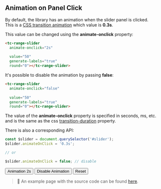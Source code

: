 ## Animation on Panel Click

<div data-examples="animation"></div>  

By default, the library has an animation when the slider panel is clicked. This is a [CSS transition animation](https://developer.mozilla.org/en-US/docs/Web/CSS/CSS_Transitions/Using_CSS_transitions) which value is **0.3s**.

This value can be changed using the **animate-onclick** property:

```html
<tc-range-slider 
  animate-onclick="2s"
  
  value="50"
  generate-labels="true"
  round="0"></tc-range-slider>
```

<div class="my-12 flex flex-col items-center">
    <tc-range-slider 
        animate-onclick="2s"
        value="50"
        generate-labels="true" 
        round="0"></tc-range-slider>
</div>

It's possible to disable the animation by passing **false**:
 
```html
<tc-range-slider 
  animate-onclick="false"
  
  value="50"
  generate-labels="true"
  round="0"></tc-range-slider>
```

<div class="my-12 flex flex-col items-center">
    <tc-range-slider 
        animate-onclick="false"
        value="50"
        generate-labels="true" 
        round="0"></tc-range-slider>
</div>

The value of the **animate-onclick** property is specified in seconds, ms, etc. and is the same as the css [transition-duration](https://developer.mozilla.org/en-US/docs/Web/CSS/transition-duration) property.

There is also a corresponding API:

```js
const $slider = document.querySelector('#slider');
$slider.animateOnClick = '0.3s'; 

// or

$slider.animateOnClick = false; // disable
```

<div class="my-12 flex flex-col items-center">
    <tc-range-slider
        id="slider-13"
        value1="30"
        value2="70"
        generate-labels="true"
        round="0"></tc-range-slider>
    <div class="flex flex-col gap-4 items-center mt-8">
        <button id="animation-2s-btn" type="button" class="group inline-flex items-center h-9 rounded-full text-sm font-semibold whitespace-nowrap px-3 focus:outline-none focus:ring-2 bg-sky-50 text-sky-600 hover:bg-sky-100 hover:text-sky-700 focus:ring-sky-600 mx-2 justify-center">Animation 2s</button>
        <button id="animation-disable-btn" type="button" class="group inline-flex items-center h-9 rounded-full text-sm font-semibold whitespace-nowrap px-3 focus:outline-none focus:ring-2 bg-sky-50 text-sky-600 hover:bg-sky-100 hover:text-sky-700 focus:ring-sky-600 mx-2 justify-center">Disable Animation</button>
        <button id="animation-reset-btn" type="button" class="group inline-flex items-center h-9 rounded-full text-sm font-semibold whitespace-nowrap px-3 focus:outline-none focus:ring-2 bg-sky-50 text-sky-600 hover:bg-sky-100 hover:text-sky-700 focus:ring-sky-600 mx-2 justify-center">Reset</button>
    </div> 
</div>

> :pushpin: An example page with the source code can be found [here](https://github.com/mzusin/toolcool-range-slider/blob/main/examples/14-animation-on-click.html).